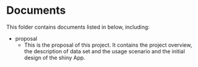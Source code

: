 # Documents

This folder contains documents listed in below, including:

+ proposal
    - This is the proposal of this project. It contains the project overview, the description of data set and the usage scenario and the initial design of the shiny App.


